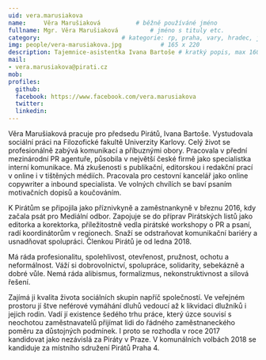 ```yaml
---
uid: vera.marusiakova
name:     Věra Marušiaková      	# běžně používáné jméno
fullname: Mgr. Věra Marušiaková  		# jméno s tituly etc.
category:                 		# kategorie: rp, praha, vary, hradec, jmk, senat
img: people/vera-marusiakova.jpg           # 165 x 220
description: Tajemnice-asistentka Ivana Bartoše # kratký popis, max 160 znaků
mail:
- vera.marusiakova@pirati.cz
mob: 
profiles:
  github:
  facebook: https://www.facebook.com/vera.marusiakova
  twitter:
  linkedin:
---
```


Věra Marušiaková pracuje pro předsedu Pirátů, Ivana Bartoše. Vystudovala sociální práci na Filozofické fakultě Univerzity Karlovy. Celý život se profesionálně zabývá komunikací a příbuznými obory. Pracovala v přední mezinárodní PR agentuře, působila v největší české firmě jako specialistka interní komunikace. Má zkušenosti s publikační, editorskou i redakční prací v online i v tištěných médiích. Pracovala pro cestovní kancelář jako online copywriter a inbound specialista. Ve volných chvílích se baví psaním motivačních dopisů a koučováním.
 
K Pirátům se připojila jako příznivkyně a zaměstnankyně v březnu 2016, kdy začala psát pro Mediální odbor. Zapojuje se do příprav Pirátských listů jako editorka a korektorka, příležitostně vedla pirátské workshopy o PR a psaní, radí koordinátorům v regionech. Snaží se odstraňovat komunikační bariéry a usnadňovat spolupráci. Členkou Pirátů je od ledna 2018. 
 
Má ráda profesionalitu, spolehlivost, otevřenost, pružnost, ochotu a neformálnost. Váží si dobrovolnictví, spolupráce, solidarity, sebekázně a dobré vůle. Nemá ráda alibismus, formalizmus, nekonstruktivnost a silová řešení.
 
Zajímá ji kvalita života sociálních skupin napříč společností. Ve veřejném prostoru jí štve neférové vymáhání dluhů vedoucí až k likvidaci dlužníků i jejich rodin. Vadí jí existence šedého trhu práce, který úzce souvisí s neochotou zaměstnavatelů přijímat lidi do řádného zaměstnaneckého poměru za důstojných podmínek. I proto se rozhodla v roce 2017 kandidovat jako nezávislá za Piráty v Praze. V komunálních volbách 2018 se kandiduje za místního sdružení Pirátů Praha 4.
